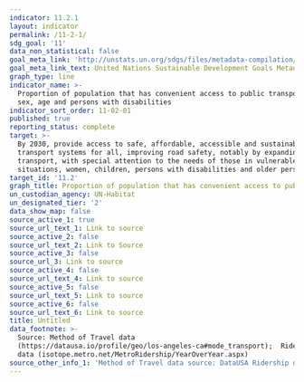```yaml
---
indicator: 11.2.1
layout: indicator
permalink: /11-2-1/
sdg_goal: '11'
data_non_statistical: false
goal_meta_link: 'http://unstats.un.org/sdgs/files/metadata-compilation/Metadata-Goal-11.pdf'
goal_meta_link_text: United Nations Sustainable Development Goals Metadata (pdf 2066kB)
graph_type: line
indicator_name: >-
  Proportion of population that has convenient access to public transport, by
  sex, age and persons with disabilities
indicator_sort_order: 11-02-01
published: true
reporting_status: complete
target: >-
  By 2030, provide access to safe, affordable, accessible and sustainable
  transport systems for all, improving road safety, notably by expanding public
  transport, with special attention to the needs of those in vulnerable
  situations, women, children, persons with disabilities and older persons
target_id: '11.2'
graph_title: Proportion of population that has convenient access to public transportation
un_custodian_agency: UN-Habitat
un_designated_tier: '2'
data_show_map: false
source_active_1: true
source_url_text_1: Link to source
source_active_2: false
source_url_text_2: Link to Source
source_active_3: false
source_url_3: Link to source
source_active_4: false
source_url_text_4: Link to source
source_active_5: false
source_url_text_5: Link to source
source_active_6: false
source_url_text_6: Link to source
title: Untitled
data_footnote: >-
  Source: Method of Travel data
  (https://datausa.io/profile/geo/los-angeles-ca#mode_transport);  Ridership
  data (isotope.metro.net/MetroRidership/YearOverYear.aspx)
source_other_info_1: 'Method of Travel data source: DataUSA Ridership data source: LA Metro'
---
```

